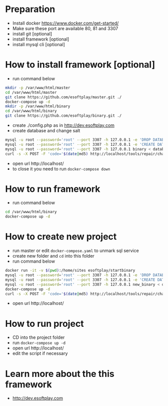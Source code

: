 # Preparation
 * Install docker https://www.docker.com/get-started/
 * Make sure these port are available 80, 81 and 3307
 * install git [optional]
 * install framework [optional]
 * install mysql cli [optional]

# How to install framework [optional]
 * run command below
 ```bash
 mkdir -p /var/www/html/master
 cd /var/www/html/master
 git clone https://github.com/esoftplay/master.git ./
 docker-compose up -d
 mkdir -p /var/www/html/binary
 cd /var/www/html/binary
 git clone https://github.com/esoftplay/binary.git ./
 ```
 * create ./config.php as in http://dev.esoftplay.com
 * create database and change salt
 ```bash
 mysql -u root --password='root' --port 3307 -h 127.0.0.1 -e 'DROP DATABASE IF EXISTS binary'
 mysql -u root --password='root' --port 3307 -h 127.0.0.1 -e 'CREATE DATABASE IF NOT EXISTS binary'
 mysql -u root --password='root' --port 3307 -h 127.0.0.1 binary < database.sql
 curl -s -X POST -F 'code='$(date|md5) http://localhost/tools/repair/change_salt > /dev/null
 ```
 * open url http://localhost/
 * to close it you need to run `docker-compose down`

# How to run framework
 * run command below
```bash
cd /var/www/html/binary
docker-compose up -d
```

# How to create new project
 * run master or edit `docker-compose.yaml` to unmark sql service
 * create new folder and `cd` into this folder
 * run command below
 ```bash
 docker run -it -v $(pwd):/home/sites esoftplay/startbinary
 mysql -u root --password='root' --port 3307 -h 127.0.0.1 -e 'DROP DATABASE IF EXISTS new_binary'
 mysql -u root --password='root' --port 3307 -h 127.0.0.1 -e 'CREATE DATABASE IF NOT EXISTS new_binary'
 mysql -u root --password='root' --port 3307 -h 127.0.0.1 new_binary < database.sql
 docker-compose up -d
 curl -s -X POST -F 'code='$(date|md5) http://localhost/tools/repair/change_salt > /dev/null
 ```
 * open url http://localhost/

# How to run project
 * CD into the project folder
 * run `docker-compose up -d`
 * open url http://localhost/
 * edit the script if necessary

# Learn more about the this framework
 * http://dev.esoftplay.com
